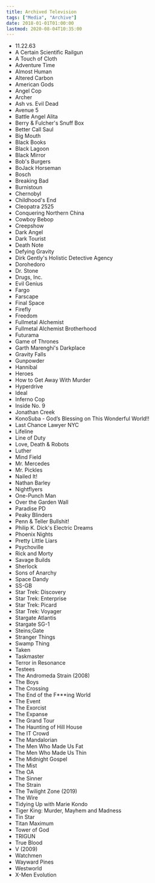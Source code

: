 ```yaml
---
title: Archived Television
tags: ["Media", "Archive"]
date: 2018-01-01T01:00:00
lastmod: 2020-08-04T10:35:00
---
```


<!-- Work in Progress: Brooklyn Nine-Nine, Psycho-Pass, South Park, Star Trek Deep Space Nine, The Amazing World of Gumball, The Sinner -->
<!-- Rewatch: Farscape, Gurren Lagann, Lexx, Police Squad!, Swiss Toni, Terry Pratchett's Going Postal, The Boondocks, The Inbetweeners, True Detective -->
<!-- Abandoned: DARK, Designated Survivor, Doctor Who (2005), Fear the Walking Dead, How to Get Away with Murder, Making a Murderer, Sharp Objects, The Simpsons, The Walking Dead, Twin Peaks -->

* 11.22.63
* A Certain Scientific Railgun
* A Touch of Cloth
* Adventure Time
* Almost Human
* Altered Carbon
* American Gods
* Angel Cop
* Archer
* Ash vs. Evil Dead
* Avenue 5
* Battle Angel Alita
* Berry & Fulcher's Snuff Box
* Better Call Saul
* Big Mouth
* Black Books
* Black Lagoon
* Black Mirror
* Bob's Burgers
* BoJack Horseman
* Bosch
* Breaking Bad
* Burnistoun
* Chernobyl
* Childhood's End
* Cleopatra 2525
* Conquering Northern China
* Cowboy Bebop
* Creepshow
* Dark Angel
* Dark Tourist
* Death Note
* Defying Gravity
* Dirk Gently's Holistic Detective Agency
* Dorohedoro
* Dr. Stone
* Drugs, Inc.
* Evil Genius
* Fargo
* Farscape
* Final Space
* Firefly
* Freedom
* Fullmetal Alchemist
* Fullmetal Alchemist Brotherhood
* Futurama
* Game of Thrones
* Garth Marenghi's Darkplace
* Gravity Falls
* Gunpowder
* Hannibal
* Heroes
* How to Get Away With Murder
* Hyperdrive
* Ideal
* Inferno Cop
* Inside No. 9
* Jonathan Creek
* KonoSuba - God’s Blessing on This Wonderful World!!
* Last Chance Lawyer NYC
* Lifeline
* Line of Duty
* Love, Death & Robots
* Luther
* Mind Field
* Mr. Mercedes
* Mr. Pickles
* Nailed It!
* Nathan Barley
* Nightflyers
* One-Punch Man
* Over the Garden Wall
* Paradise PD
* Peaky Blinders
* Penn & Teller Bullshit!
* Philip K. Dick's Electric Dreams
* Phoenix Nights
* Pretty Little Liars
* Psychoville
* Rick and Morty
* Savage Builds
* Sherlock
* Sons of Anarchy
* Space Dandy
* SS-GB
* Star Trek: Discovery
* Star Trek: Enterprise
* Star Trek: Picard
* Star Trek: Voyager
* Stargate Atlantis
* Stargate SG-1
* Steins;Gate
* Stranger Things
* Swamp Thing
* Taken
* Taskmaster
* Terror in Resonance
* Testees
* The Andromeda Strain (2008)
* The Boys
* The Crossing
* The End of the F***ing World
* The Event
* The Exorcist
* The Expanse
* The Grand Tour
* The Haunting of Hill House
* The IT Crowd
* The Mandalorian
* The Men Who Made Us Fat
* The Men Who Made Us Thin
* The Midnight Gospel
* The Mist
* The OA
* The Sinner
* The Strain
* The Twilight Zone (2019)
* The Wire
* Tidying Up with Marie Kondo
* Tiger King: Murder, Mayhem and Madness
* Tin Star
* Titan Maximum
* Tower of God
* TRIGUN
* True Blood
* V (2009)
* Watchmen
* Wayward Pines
* Westworld
* X-Men Evolution
